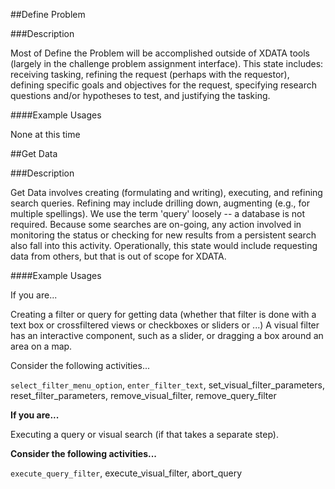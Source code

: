##Define Problem

###Description

Most of Define the Problem will be accomplished outside of XDATA tools (largely in the challenge problem assignment interface). This state includes: receiving tasking, refining the request (perhaps with the requestor), defining specific goals and objectives for the request, specifying research questions and/or hypotheses to test, and justifying the tasking.

####Example Usages

None at this time


##Get Data

###Description

Get Data involves creating (formulating and writing), executing, and refining search queries. Refining may include drilling down, augmenting (e.g., for multiple spellings). We use the term 'query' loosely -- a database is not required. Because some searches are on-going, any action involved in monitoring the status or checking for new results from a persistent search also fall into this activity. Operationally, this state would include requesting data from others, but that is out of scope for XDATA.

####Example Usages

If you are...

Creating a filter or query for getting data (whether that filter is done with a text box or crossfiltered views or checkboxes or sliders or ...) A visual filter has an interactive component, such as a slider, or dragging a box around an area on a map.

Consider the following activities...

`select_filter_menu_option`, `enter_filter_text`, set_visual_filter_parameters, reset_filter_parameters, remove_visual_filter, remove_query_filter

__If you are...__

Executing a query or visual search (if that takes a separate step).

__Consider the following activities...__

`execute_query_filter`, execute_visual_filter, abort_query